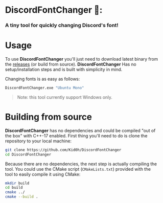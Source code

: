 # DiscordFontChanger 📜:
### A tiny tool for quickly changing Discord's font!

# Usage
To use **DiscordFontChanger** you'll just need to download latest binary from the [releases](https://github.com/Kid0h/DiscordFontChanger/releases) (or build from source).
**DiscordFontChanger** Has no setup/installation steps and is built with simplicity in mind.

Changing fonts is as easy as follows:
```cmd
DiscordFontChanger.exe "Ubuntu Mono"
```
> Note: this tool currently support Windows only.

# Building from source
**DiscordFontChanger** has no dependencies and could be compiled "out of the box" with C++-17 enabled.
First thing you'll need to do is clone the repository to your local machine:
```sh
git clone https://github.com/Kid0h/DiscordFontChanger
cd DiscordFontChanger
```
Because there are no dependencies, the next step is actually compiling the tool. 
You could use the CMake script (`CMakeLists.txt`) provided with the tool to easily compile it using CMake:
```sh
mkdir build
cd build
cmake ../
cmake --build .
```